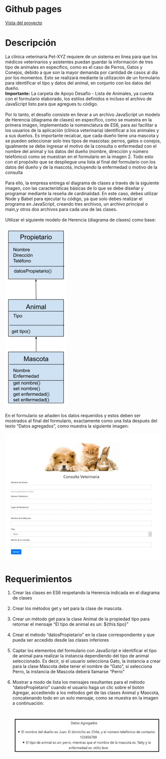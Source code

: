 <!DOCTYPE html>
<html>

<head>
  <meta charset="utf-8">
  <meta name="viewport" content="width=device-width, initial-scale=1.0">
  <link rel="stylesheet" href="https://stackedit.io/style.css" />
</head>

<body class="stackedit">
  <div class="stackedit__html">
    <h1 id="github-pages">Github pages</h1>
    <p><a href="https://josefamendezpruebaunodl.ga/Unidad_3/3_1_VariablesYOperadoresLogicos/index.html">Vista
        del proyecto</a></p>
    <h1 id="desafío">Descripción </h1>
    <p>La clínica veterinaria Pet-XYZ requiere de un sistema en línea para que los médicos
    veterinarios y asistentes puedan guardar la información de tres tipo de animales en
    específico, como es el caso de Perros, Gatos y Conejos, debido a que son la mayor demanda
    por cantidad de casos al día por los momentos. Esto se realizará mediante la utilización de
    un formulario para identificar el tipo y datos del animal, en conjunto con los datos del dueño.
    <br>
    <b>Importante:</b> La carpeta de Apoyo Desafío - Lista de Animales, ya cuenta con el formulario
    elaborado, los estilos definidos e incluso el archivo de JavaScript listo para que agregues tu
    código.
    <br>
    <br>
   Por lo tanto, el desafío consiste en llevar a un archivo JavaScript un modelo de Herencia
  (diagrama de clases) en específico, como se muestra en la primera imagen, implementado
  la nomenclatura de ES6, para así facilitar a los usuarios de la aplicación (clínica veterinaria)
  identificar a los animales y a sus dueños. Es importante recalcar, que cada dueño tiene una
  mascota y se pueden seleccionar solo tres tipos de mascotas: perros, gatos o conejos,
  igualmente se debe ingresar el motivo de la consulta o enfermedad con el nombre del
  animal y los datos del dueño (nombre, dirección y número telefónico) como se muestran en
  el formulario en la imagen 2. Todo esto con el propósito que se despliegue una lista al final del formulario con los datos del dueño y de la mascota, incluyendo la enfermedad o motivo
de la consulta
    <br>
    <br>
    Para ello, la empresa entrega el diagrama de clases a través de la siguiente imagen, con las
    características básicas de lo que se debe diseñar y programar mediante la reseña de cardinalidad. En este caso, debes utilizar Node y Babel para ejecutar tu código, ya que solo debes realizar el programa en JavaScript, creando tres archivos, un archivo principal o main,y otros dos archivos para cada una de las clases.
    <br>
    <br>
    Utilizar el siguiente modelo de Herencia (diagrama de clases) como base:
    <br>
    <br>
      <img src="imgReadme/img10.jpg" alt="">
    <br>
    <br>
    En el formulario se añaden los datos requeridos y estos deben ser mostrados al final del
    formulario, exactamente como una lista después del texto “Datos agregados”, como muestra la siguiente imagen:
    <br>
    <br>
     <img src="imgReadme/img11.jpg" alt="">
    </p>
    <h1>Requerimientos</h1>
    <ol>
        <li>
          Crear las clases en ES6 respetando la Herencia indicada en el diagrama de clases
        </li>
        <br>
        <li>
        Crear los métodos get y set para la clase de mascota.  
        </li>
        <br>
        <li>
         Crear un método get para la clase Animal de la propiedad tipo para retornar el
mensaje “El tipo de animal es un: ${this.tipo}”
        </li>
        <br>
        <li>
         Crear el método “datosPropietario” en la clase correspondiente y que pueda ser
accedido desde las clases inferiores
        </li>
        <br>
        <li>
        Captar los elementos del formulario con JavaScript e identificar el tipo de animal
        para realizar la instancia dependiendo del tipo de animal seleccionado. Es decir, si el
        usuario selecciona Gato, la instancia a crear para la clase Mascota debe tener el
        nombre de “Gato”, si selecciona Perro, la instancia de Mascota deberá llamarse
        “Perro”
        </li>
        <br>
        <li>
        Mostrar a modo de lista los mensajes resultantes para el método “datosPropietario”
        cuando el usuario haga un clic sobre el botón Agregar, accediendo a los métodos get
        de las clases Animal y Mascota, concatenando todo en un solo mensaje, como se muestra en la imagen a continuación:
        </li>
        <br>
        <br>
        <img src="imgReadme/img12.jpg" alt="">
    </ol>
  </div>
</body>

</html>
